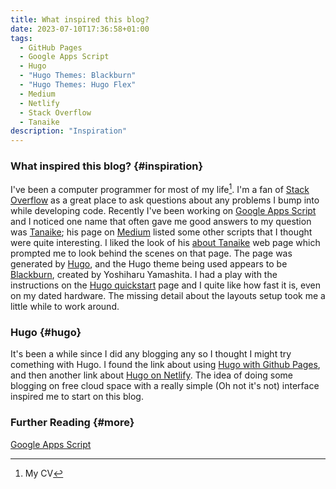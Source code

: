 ```yaml
---
title: What inspired this blog?
date: 2023-07-10T17:36:58+01:00
tags:
  - GitHub Pages
  - Google Apps Script
  - Hugo
  - "Hugo Themes: Blackburn"
  - "Hugo Themes: Hugo Flex"
  - Medium
  - Netlify
  - Stack Overflow
  - Tanaike
description: "Inspiration"
---
```

### What inspired this blog? {#inspiration}
I've been a computer programmer for most of my life[^1]. I'm a fan of [Stack Overflow](https://stackoverflow.com/) as a great place to ask questions about any problems I bump into while developing code. Recently I've been working on [Google Apps Script](https://www.google.com/script/start/) and I noticed one name that often gave me good answers to my question was [Tanaike](https://stackoverflow.com/users/7108653/tanaike); his page on [Medium](https://medium.com/@tanaike) listed some other scripts that I thought were quite interesting. I liked the look of his [about Tanaike](https://tanaikech.github.io/about/) web page which prompted me to look behind the scenes on that page. The page was generated by [Hugo](https://gohugo.io/), and the Hugo theme being used appears to be [Blackburn](https://themes.gohugo.io/themes/blackburn/), created by Yoshiharu Yamashita. I had a play with the instructions on the [Hugo quickstart](https://gohugo.io/getting-started/quick-start/) page and I quite like how fast it is, even on my dated hardware. The missing detail about the layouts setup took me a little while to work around.

### Hugo {#hugo}
It's been a while since I did any blogging any so I thought I might try comething with Hugo. I found the link about using [Hugo with Github Pages](https://gohugo.io/hosting-and-deployment/hosting-on-github/), and then another link about [Hugo on Netlify](https://www.scivision.dev/github-pages-to-netlify/). The idea of doing some blogging on free cloud space with a really simple (Oh not it's not) interface inspired me to start on this blog.

### Further Reading {#more}

[Google Apps Script](https://groups.google.com/g/google-apps-script-community)

[^1]: My CV
